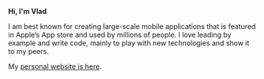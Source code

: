 **Hi, I'm Vlad**

I am best known for creating large-scale mobile applications that is featured in Apple’s App store and used by millions of people. I love leading by example and write code, mainly to play with new technologies and show it to my peers.

My [personal website is here](https://octoent.com).
